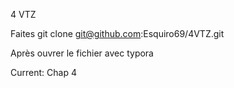 4 VTZ

Faites git clone git@github.com:Esquiro69/4VTZ.git

Après ouvrer le fichier avec typora

Current: Chap 4
